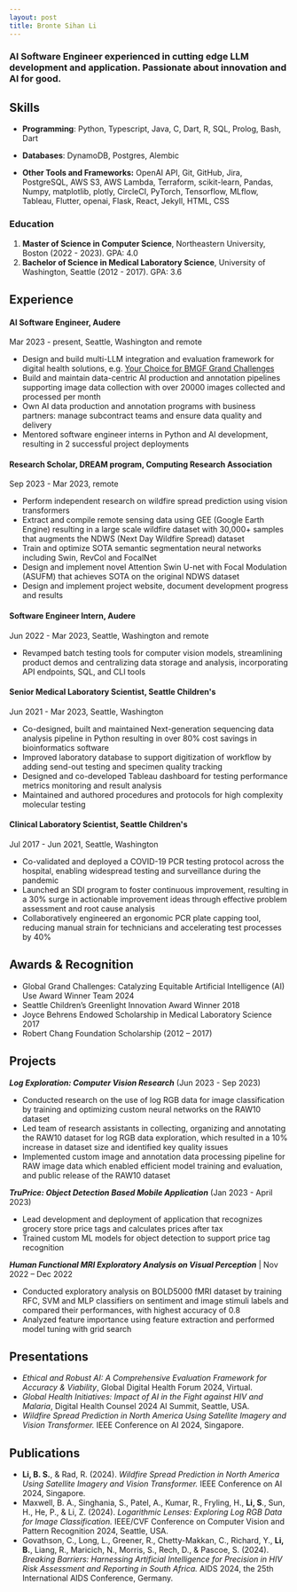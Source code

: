 ```yaml
---
layout: post
title: Bronte Sihan Li
---
```

### AI Software Engineer experienced in cutting edge LLM development and application. Passionate about innovation and AI for good.

## Skills

- **Programming**: Python, Typescript, Java, C, Dart, R, SQL, Prolog, Bash, Dart

- **Databases**: DynamoDB, Postgres, Alembic

- **Other Tools and Frameworks:** OpenAI API, Git, GitHub, Jira, PostgreSQL, AWS S3, AWS Lambda, Terraform, scikit-learn, Pandas, Numpy, matplotlib, plotly, CircleCI, PyTorch, Tensorflow, MLflow, Tableau, Flutter, openai, Flask, React, Jekyll, HTML, CSS

### Education
1. **Master of Science in Computer Science**, Northeastern University, Boston (2022 - 2023). GPA: 4.0
2. **Bachelor of Science in Medical Laboratory Science**, University of Washington, Seattle (2012 - 2017). GPA: 3.6

## Experience

#### AI Software Engineer, Audere
Mar 2023 - present, Seattle, Washington and remote

- Design and build multi-LLM integration and evaluation framework for digital health solutions, e.g. [Your Choice for BMGF Grand Challenges](https://gcgh.grandchallenges.org/grant/your-choice-using-ai-reduce-stigma-and-improve-precision-hiv-risk-assessments)
- Build and maintain data-centric AI production and annotation pipelines supporting image data collection with over 20000 images collected and processed per month
- Own AI data production and annotation programs with business partners: manage subcontract teams and ensure data quality and delivery
- Mentored software engineer interns in Python and AI development, resulting in 2 successful project deployments


#### Research Scholar, DREAM program, Computing Research Association

Sep 2023 - Mar 2023, remote

- Perform independent research on wildfire spread prediction using vision transformers
- Extract and compile remote sensing data using GEE (Google Earth Engine) resulting in a large scale wildfire dataset with 30,000+ samples that augments the NDWS (Next Day Wildfire Spread) dataset
- Train and optimize SOTA semantic segmentation neural networks including Swin, RevCol and FocalNet
- Design and implement novel Attention Swin U-net with Focal Modulation (ASUFM) that achieves SOTA on the original NDWS dataset
- Design and implement project website, document development progress and results


#### Software Engineer Intern, Audere

Jun 2022 - Mar 2023, Seattle, Washington and remote

-	Revamped batch testing tools for computer vision models, streamlining product demos and centralizing data storage and analysis, incorporating API endpoints, SQL, and CLI tools


#### Senior Medical Laboratory Scientist, Seattle Children's

Jun 2021 - Mar 2023, Seattle, Washington

- Co-designed, built and maintained Next-generation sequencing data analysis pipeline in Python resulting in over 80% cost savings in bioinformatics software
- Improved laboratory database to support digitization of workflow by adding send-out testing and specimen quality tracking
- Designed and co-developed Tableau dashboard for testing performance metrics monitoring and result analysis
- Maintained and authored procedures and protocols for high complexity molecular testing


#### Clinical Laboratory Scientist, Seattle Children's

Jul 2017 - Jun 2021, Seattle, Washington

- Co-validated and deployed a COVID-19 PCR testing protocol across the hospital, enabling widespread testing and surveillance during the pandemic
- Launched an SDI program to foster continuous improvement, resulting in a 30% surge in actionable improvement ideas through effective problem assessment and root cause analysis
- Collaboratively engineered an ergonomic PCR plate capping tool, reducing manual strain for technicians and accelerating test processes by 40%


## Awards & Recognition

- Global Grand Challenges: Catalyzing Equitable Artificial Intelligence (AI) Use Award Winner Team 2024
- Seattle Children’s Greenlight Innovation Award Winner 2018
- Joyce Behrens Endowed Scholarship in Medical Laboratory Science 2017
- Robert Chang Foundation Scholarship (2012 – 2017)


## Projects

***Log Exploration: Computer Vision Research*** (Jun 2023 - Sep 2023)

- Conducted research on the use of log RGB data for image classification by training and optimizing custom neural networks on the RAW10 dataset
- Led team of research assistants in collecting, organizing and annotating the RAW10 dataset for log RGB data exploration, which resulted in a 10% increase in dataset size and identified key quality issues
- Implemented custom image and annotation data processing pipeline for RAW image data which enabled efficient model training and evaluation, and public release of the RAW10 dataset

***TruPrice: Object Detection Based Mobile Application*** (Jan 2023 - April 2023)

- Lead development and deployment of application that recognizes grocery store price tags and calculates prices after tax
- Trained custom ML models for object detection to support price tag recognition

***Human Functional MRI Exploratory Analysis on Visual Perception*** | Nov 2022 – Dec 2022

- Conducted exploratory analysis on BOLD5000 fMRI dataset by training RFC, SVM and MLP classifiers on sentiment and image stimuli labels and compared their performances, with highest accuracy of 0.8
- Analyzed feature importance using feature extraction and performed model tuning with grid search
  
## Presentations
- *Ethical and Robust AI: A Comprehensive Evaluation Framework for Accuracy & Viability*, Global Digital Health Forum 2024, Virtual.
- *Global Health Initiatives: Impact of AI in the Fight against HIV and Malaria*, Digital Health Counsel 2024 AI Summit, Seattle, USA.
- *Wildfire Spread Prediction in North America Using Satellite Imagery and Vision Transformer.* IEEE Conference on AI 2024, Singapore.

## Publications

- **Li, B. S.**, & Rad, R. (2024). *Wildfire Spread Prediction in North America Using Satellite Imagery and Vision Transformer.* IEEE Conference on AI 2024, Singapore.
- Maxwell, B. A., Singhania, S., Patel, A., Kumar, R., Fryling, H., **Li, S**., Sun, H., He, P., & Li, Z. (2024). *Logarithmic Lenses: Exploring Log RGB Data for Image Classification.* IEEE/CVF Conference on Computer Vision and Pattern Recognition 2024, Seattle, USA.
- Govathson, C., Long, L., Greener, R., Chetty-Makkan, C., Richard, Y., **Li, B.**, Liang, R., Maricich, N., Morris, S., Rech, D., & Pascoe, S. (2024). *Breaking Barriers: Harnessing Artificial Intelligence for Precision in HIV Risk Assessment and Reporting in South Africa.* AIDS 2024, the 25th International AIDS Conference, Germany.
